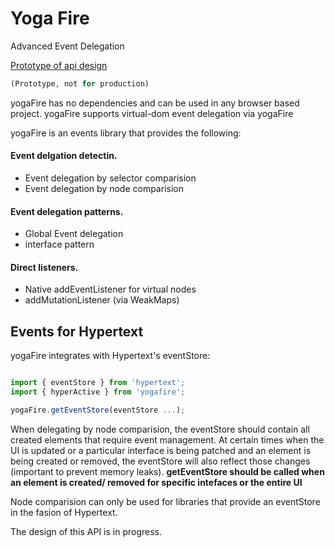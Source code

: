 # Yoga Fire
Advanced Event Delegation

[Prototype of api design](https://github.com/julienetie/yogafire/wiki/API-prototype)

```php
(Prototype, not for production)
```
yogaFire has no dependencies and can be used in any browser based project.
yogaFire supports virtual-dom event delegation via yogaFire


yogaFire is an events library that provides the following:

#### Event delgation detectin.
- Event delegation by selector comparision
- Event delegation by node comparision

#### Event delegation patterns.
- Global Event delegation
- interface pattern

#### Direct listeners.
- Native addEventListener for virtual nodes
- addMutationListener (via WeakMaps)

## Events for Hypertext 
yogaFire integrates with Hypertext's eventStore:

```javascript

import { eventStore } from 'hypertext';
import { hyperActive } from 'yogafire';

yogaFire.getEventStore(eventStore ...);
```
When delegating by node comparision, the eventStore should contain all created elements that require event management.
At certain times when the UI is updated or a particular interface is being patched and an element is being created or removed, the eventStore will also reflect those changes (important to prevent memory leaks).
**getEventStore should be called when an element is created/ removed for specific intefaces or the entire UI**


Node comparision can only be used for libraries that provide an eventStore in the fasion of Hypertext. 

The design of this API is in progress.
